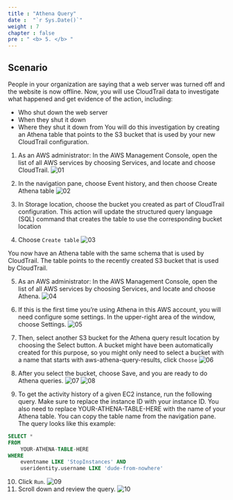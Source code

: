 ```yaml
---
title : "Athena Query"
date :  "`r Sys.Date()`" 
weight : 7
chapter : false
pre : " <b> 5. </b> "
---
```


## Scenario
People in your organization are saying that a web server was turned off and the website is now offline. Now, you will use CloudTrail data to investigate what happened and get evidence of the action, including:

- Who shut down the web server
- When they shut it down
- Where they shut it down from
You will do this investigation by creating an Athena table that points to the S3 bucket that is used by your new CloudTrail configuration.

1. As an AWS administrator: In the AWS Management Console, open the list of all AWS services by choosing Services, and locate and choose CloudTrail.
![01](/images/7-athena-query/01.png)

2. In the navigation pane, choose Event history, and then choose Create Athena table
![02](/images/7-athena-query/02.png)

3. In Storage location, choose the bucket you created as part of CloudTrail configuration. This action will update the structured query language (SQL) command that creates the table to use the corresponding bucket location
4. Choose `Create table`
![03](/images/7-athena-query/03.png)

You now have an Athena table with the same schema that is used by CloudTrail. The table points to the recently created S3 bucket that is used by CloudTrail.

5. As an AWS administrator: In the AWS Management Console, open the list of all AWS services by choosing Services, and locate and choose Athena.
![04](/images/7-athena-query/04.png)

6. If this is the first time you’re using Athena in this AWS account, you will need configure some settings. In the upper-right area of the window, choose Settings.
![05](/images/7-athena-query/05.png)

7. Then, select another S3 bucket for the Athena query result location by choosing the Select button. A bucket might have been automatically created for this purpose, so you might only need to select a bucket with a name that starts with aws-athena-query-results, click `Choose`
![06](/images/7-athena-query/06.png)

8. After you select the bucket, choose Save, and you are ready to do Athena queries.
![07](/images/7-athena-query/07.png)
![08](/images/7-athena-query/08.png)

10. To get the activity history of a given EC2 instance, run the following query. Make sure to replace the instance ID with your instance ID. You also need to replace YOUR-ATHENA-TABLE-HERE with the name of your Athena table. You can copy the table name from the navigation pane. The query looks like this example:
```SQL
SELECT *
FROM
    YOUR-ATHENA-TABLE-HERE
WHERE 
    eventname LIKE 'StopInstances' AND
    useridentity.username LIKE 'dude-from-nowhere'
```
10. Click `Run`.
![09](/images/7-athena-query/09.png)
11. Scroll down and review the query.
![10](/images/7-athena-query/10.png)
